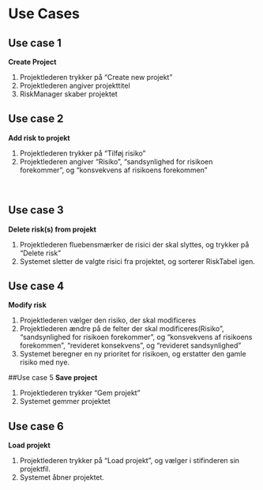# Use Cases

## Use case 1 
**Create Project** 

1. Projektlederen trykker på “Create new projekt”<br/>
2. Projektlederen angiver projekttitel<br/>
3. RiskManager skaber projektet<br/>

## Use case 2
**Add risk to projekt**<br/>
1. Projektlederen trykker på “Tilføj risiko” <br/>
2. Projektlederen angiver “Risiko”, “sandsynlighed for risikoen forekommer”, og “konsvekvens af risikoens forekommen”
<br/>

## Use case 3
**Delete risk(s) from projekt**<br/>
1. Projektlederen fluebensmærker de risici der skal slyttes, og trykker på “Delete risk”<br/>
2. Systemet sletter de valgte risici fra projektet, og sorterer RiskTabel igen.<br/>


## Use case 4
**Modify risk**<br/>
1. Projektlederen vælger den risiko, der skal modificeres<br/>
2. Projektlederen ændre på de felter der skal modificeres(Risiko”, “sandsynlighed for risikoen forekommer”, og “konsvekvens af risikoens forekommen”, “revideret konsekvens”, og “revideret sandsynlighed”<br/>
3. Systemet beregner en ny prioritet for risikoen, og erstatter den gamle risiko med nye.<br/>

##Use case 5
**Save project**<br/>
1. Projektlederen trykker “Gem projekt”<br/>
2. Systemet gemmer projektet<br/>

## Use case 6
**Load projekt**<br/>
1. Projektlederen trykker på “Load projekt”, og vælger i stifinderen sin projektfil.<br/>
2. Systemet åbner projektet.<br/>

